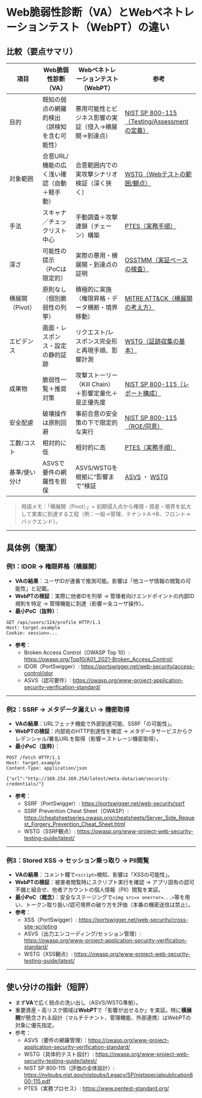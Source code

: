 # Web脆弱性診断（VA）とWebペネトレーションテスト（WebPT）の違い


## 比較（要点サマリ）

| 項目 | Web脆弱性診断（VA） | Webペネトレーションテスト（WebPT） | 参考 |
|---|---|---|---|
| 目的 | 既知の弱点の網羅的検出（誤検知を含む可能性） | 悪用可能性とビジネス影響の実証（侵入→横展開→到達点） | [NIST SP 800-115（Testing/Assessmentの定義）](https://nvlpubs.nist.gov/nistpubs/Legacy/SP/nistspecialpublication800-115.pdf) |
| 対象範囲 | 合意URL/機能の広く浅い確認（自動＋軽手動） | 合意範囲内での実攻撃シナリオ検証（深く狭く） | [WSTG（Webテストの範囲/観点）](https://owasp.org/www-project-web-security-testing-guide/latest/) |
| 手法 | スキャナ／チェックリスト中心 | 手動調査＋攻撃連鎖（チェーン）構築 | [PTES（実務手順）](http://www.pentest-standard.org/index.php/Main_Page) |
| 深さ | 可能性の提示（PoCは限定的） | 実際の悪用・横展開・到達点の証明 | [OSSTMM（実証ベースの検査）](https://www.isecom.org/OSSTMM.3.pdf) |
| 横展開（Pivot） | 原則なし（個別脆弱性の列挙） | 積極的に実施（権限昇格・データ横断・境界移動） | [MITRE ATT&CK（横展開の考え方）](https://attack.mitre.org/) |
| エビデンス | 画面・レスポンス・設定の静的証跡 | リクエスト/レスポンス完全形と再現手順、影響計測 | [WSTG（証跡収集の基本）](https://owasp.org/www-project-web-security-testing-guide/latest/) |
| 成果物 | 脆弱性一覧＋推奨対策 | 攻撃ストーリー（Kill Chain）＋影響定量化＋是正優先度 | [NIST SP 800-115（レポート構成）](https://nvlpubs.nist.gov/nistpubs/Legacy/SP/nistspecialpublication800-115.pdf) |
| 安全配慮 | 破壊操作は原則回避 | 事前合意の安全策の下で限定的な実行 | [NIST SP 800-115（ROE/同意）](https://nvlpubs.nist.gov/nistpubs/Legacy/SP/nistspecialpublication800-115.pdf) |
| 工数/コスト | 相対的に低 | 相対的に高 | [PTES（実務手順）](http://www.pentest-standard.org/index.php/Main_Page) |
| 基準/使い分け | ASVSで要件の網羅性を担保 | ASVS/WSTGを根拠に“影響まで”検証 | [ASVS](https://owasp.org/www-project-application-security-verification-standard/) ・ [WSTG](https://owasp.org/www-project-web-security-testing-guide/latest/) |

> 用語メモ：「横展開（Pivot）」= 初期侵入点から権限・資産・境界を拡大して実害に到達する工程（例：一般→管理、テナントA→B、フロント→バックエンド）。

---

## 具体例（簡潔）

### 例1：IDOR → 権限昇格（横展開）
- **VAの結果**：ユーザIDが連番で推測可能。影響は「他ユーザ情報の閲覧の可能性」と記載。
- **WebPTの検証**：実際に他者IDを列挙 → 管理者向けエンドポイントの内部ID規則を特定 → 管理機能に到達（影響＝全ユーザ操作）。
- **最小PoC（抜粋）**：
~~~~
GET /api/users/124/profile HTTP/1.1
Host: target.example
Cookie: session=...
~~~~
- **参考**：  
  - Broken Access Control（OWASP Top 10）: https://owasp.org/Top10/A01_2021-Broken_Access_Control/  
  - IDOR（PortSwigger）: https://portswigger.net/web-security/access-control/idor  
  - ASVS（認可要件）: https://owasp.org/www-project-application-security-verification-standard/

---

### 例2：SSRF → メタデータ漏えい → 機密取得
- **VAの結果**：URLフェッチ機能で外部到達可能、SSRF「の可能性」。
- **WebPTの検証**：内部宛のHTTP到達性を確認 → メタデータサービスからクレデンシャル/署名URLを取得（影響＝ストレージ機密取得）。
- **最小PoC（抜粋）**：
~~~~
POST /fetch HTTP/1.1
Host: target.example
Content-Type: application/json

{"url":"http://169.254.169.254/latest/meta-data/iam/security-credentials/"}
~~~~
- **参考**：  
  - SSRF（PortSwigger）: https://portswigger.net/web-security/ssrf  
  - SSRF Prevention Cheat Sheet（OWASP）: https://cheatsheetseries.owasp.org/cheatsheets/Server_Side_Request_Forgery_Prevention_Cheat_Sheet.html  
  - WSTG（SSRF観点）: https://owasp.org/www-project-web-security-testing-guide/latest/

---

### 例3：Stored XSS → セッション乗っ取り → PII閲覧
- **VAの結果**：コメント欄で`<script>`検知、影響は「XSSの可能性」。
- **WebPTの検証**：被害者閲覧時にスクリプト実行を確認 → アプリ固有の認可不備と組合せ、他者アカウントの個人情報（PII）閲覧を実証。
- **最小PoC（概念）**：安全なステージングで`<img src=x onerror=...>`等を用い、トークン取り扱い/認可境界の破り方を評価（本番の機密送信は禁止）。
- **参考**：  
  - XSS（PortSwigger）: https://portswigger.net/web-security/cross-site-scripting  
  - ASVS（出力エンコーディング/セッション管理）: https://owasp.org/www-project-application-security-verification-standard/  
  - WSTG（XSS観点）: https://owasp.org/www-project-web-security-testing-guide/latest/

---

## 使い分けの指針（短評）
- まず**VA**で広く弱点の洗い出し（ASVS/WSTG準拠）。  
- 重要資産・高リスク領域は**WebPT**で「影響が出せるか」を実証。特に**横展開**が懸念される設計（マルチテナント、管理機能、外部連携）はWebPTの対象に優先指定。  
- 参考：  
  - ASVS（要件の網羅管理）：https://owasp.org/www-project-application-security-verification-standard/  
  - WSTG（具体的テスト設計）: https://owasp.org/www-project-web-security-testing-guide/latest/  
  - NIST SP 800-115（評価の全体設計）: https://nvlpubs.nist.gov/nistpubs/Legacy/SP/nistspecialpublication800-115.pdf  
  - PTES（実務プロセス）: https://www.pentest-standard.org/
